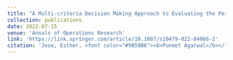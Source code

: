 ```yaml
---
title: "A Multi-criteria Decision Making Approach to Evaluating the Performance of Indian Railway Zones"
collection: publications
date: 2022-07-15
venue: 'Annals of Operations Research'
link: 'https://link.springer.com/article/10.1007/s10479-022-04866-2'
citation: 'Jose, Esther, <font color="#9B59B6"><b>Puneet Agarwal</b></font>, Jun Zhuang, and Jose Swaminathan. 2022. &quot;A multi-criteria decision making approach to evaluating the performance of Indian railway zones.&quot; <i>Annals of Operations Research</i>, Appeared Online.'
---
```


